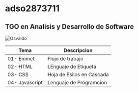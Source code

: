 # adso2873711

## TGO en Analisis y Desarrollo de Software 

![Osvaldo](https://i.pinimg.com/200x150/74/bb/34/74bb340ffe87e31837a04a538f1bbc10.jpg)

|Tema|Descripcion|
|----|----|
|01- Emmet|Flujo de trabajo|
|02- HTML|LEnguaje de Etiqueta|
|03- CSS|Hoja de Esilos en Cascada|
|04- Javascript|Lenguaje de Programcion|